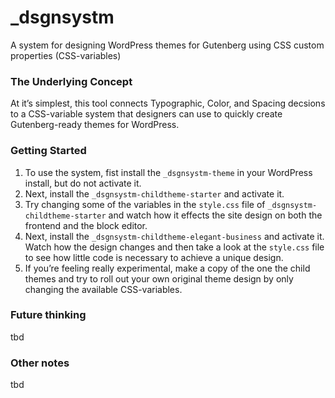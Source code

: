 # _dsgnsystm
A system for designing WordPress themes for Gutenberg using CSS custom properties (CSS-variables)

### The Underlying Concept
At it’s simplest, this tool connects Typographic, Color, and Spacing decsions to a CSS-variable system that designers can use to quickly create Gutenberg-ready themes for WordPress.

### Getting Started
1. To use the system, fist install the `_dsgnsystm-theme` in your WordPress install, but do not activate it.
2. Next, install the `_dsgnsystm-childtheme-starter` and activate it.
3. Try changing some of the variables in the `style.css` file of `_dsgnsystm-childtheme-starter` and watch how it effects the site design on both the frontend and the block editor.
4. Next, install the `_dsgnsystm-childtheme-elegant-business` and activate it. Watch how the design changes and then take a look at the `style.css` file to see how little code is necessary to achieve a unique design. 
5. If you’re feeling really experimental, make a copy of the one the child themes and try to roll out your own original theme design by only changing the available CSS-variables.

### Future thinking
tbd

### Other notes
tbd
